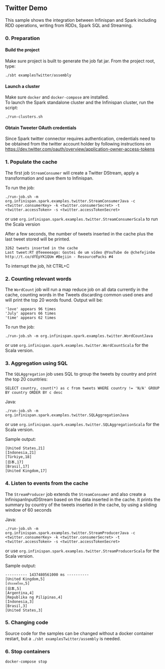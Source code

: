 ## Twitter Demo

This sample shows the integration between Infinispan and Spark including RDD operations, writing from RDDs, Spark SQL 
and Streaming.

### 0. Preparation

#### Build the project

Make sure project is built to generate the job fat jar. From the project root, type:

```./sbt examplesTwitter/assembly```

#### Launch a cluster

Make sure ```docker``` and ```docker-compose``` are installed.  
To launch the Spark standalone cluster and the Infinispan cluster, run the script: 

``` ./run-clusters.sh ```

#### Obtain Tweeter OAuth credentials

Since Spark twitter connector requires authentication, credentials need to be obtained from the twitter account holder by 
following instructions on https://dev.twitter.com/oauth/overview/application-owner-access-tokens

### 1. Populate the cache

The first job ```StreamConsumer``` will create a Twitter DStream, apply a transformation and save them to Infinispan.

To run the job:

```./run-job.sh -m org.infinispan.spark.examples.twitter.StreamConsumerJava -c <twitter.consumerKey> -k <twitter.consumerSecret> -t <twitter.accessToken> -s <twitter.accessTokenSecret>```

or use ```org.infinispan.spark.examples.twitter.StreamConsumerScala``` to run the Scala version

After a few seconds, the number of tweets inserted in the cache plus the last tweet stored will be printed.

```
3262 tweets inserted in the cache
Last tweet:RT @Teeeeeago: Gostei de um vídeo @YouTube de @chefejinbe http://t.co/dfEpYK1QUm #Bejiin - ResourcePacks #4
```

To interrupt the job, hit CTRL+C

### 2. Counting relevant words

The ```WordCount``` job will run a map reduce job on all data currently in the cache, counting words in the Tweets discarding common used ones
and will print the top 20 words found. Output will be:

```
'love' appears 96 times                                                         
'July' appears 66 times
'time' appears 62 times
```

To run the job:

```./run-job.sh -m org.infinispan.spark.examples.twitter.WordCountJava```

or use ```org.infinispan.spark.examples.twitter.WordCountScala``` for the Scala version.

### 3. Aggregation using SQL

The ```SQLAggregation``` job uses SQL to group the tweets by country and print the top 20 countries:

```SELECT country, count(*) as c from tweets WHERE country != 'N/A' GROUP BY country ORDER BY c desc```

Java:

```./run-job.sh -m org.infinispan.spark.examples.twitter.SQLAggregationJava```

or use ```org.infinispan.spark.examples.twitter.SQLAggregationScala``` for the Scala version.


Sample output:

```
[United States,21]
[Indonesia,21]
[Türkiye,18]
[日本,17]
[Brasil,17]
[United Kingdom,17]
```

### 4. Listen to events from the cache

The ```StreamProducer``` job extends the ```StreamConsumer``` and also create a InfinispanInputDStream based on the data inserted
in the cache. It prints the summary by country of the tweets inserted in the cache, by using a sliding window of 60 seconds

Java:

```./run-job.sh -m org.infinispan.spark.examples.twitter.StreamProducerJava -c <twitter.consumerKey> -k <twitter.consumerSecret> -t <twitter.accessToken> -s <twitter.accessTokenSecret>```

or use ```org.infinispan.spark.examples.twitter.StreamProducerScala``` for the Scala version.

Sample output:

```
---------- 1437480561000 ms ----------                                          
[United Kingdom,5]
[ประเทศไทย,5]
[日本,5]
[Argentina,4]
[Republika ng Pilipinas,4]
[Indonesia,3]
[Brasil,3]
[United States,3]
```

### 5. Changing code

Source code for the samples can be changed without a docker container restart, but a ```./sbt examplesTwitter/assembly``` is needed.

### 6. Stop containers

```docker-compose stop```
